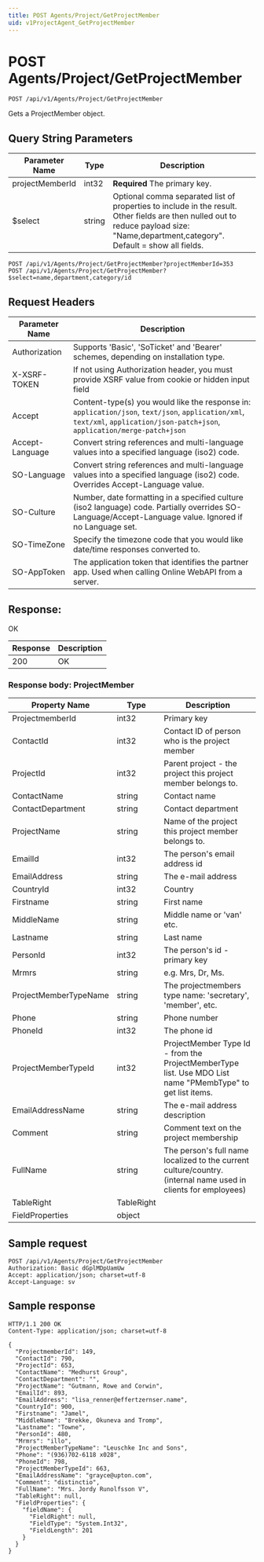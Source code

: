 ```yaml
---
title: POST Agents/Project/GetProjectMember
uid: v1ProjectAgent_GetProjectMember
---
```


# POST Agents/Project/GetProjectMember

```http
POST /api/v1/Agents/Project/GetProjectMember
```

Gets a ProjectMember object.







## Query String Parameters

| Parameter Name | Type |  Description |
|----------------|------|--------------|
| projectMemberId | int32 | **Required** The primary key. |
| $select | string |  Optional comma separated list of properties to include in the result. Other fields are then nulled out to reduce payload size: "Name,department,category". Default = show all fields. |

```http
POST /api/v1/Agents/Project/GetProjectMember?projectMemberId=353
POST /api/v1/Agents/Project/GetProjectMember?$select=name,department,category/id
```


## Request Headers

| Parameter Name | Description |
|----------------|-------------|
| Authorization  | Supports 'Basic', 'SoTicket' and 'Bearer' schemes, depending on installation type. |
| X-XSRF-TOKEN   | If not using Authorization header, you must provide XSRF value from cookie or hidden input field |
| Accept         | Content-type(s) you would like the response in: `application/json`, `text/json`, `application/xml`, `text/xml`, `application/json-patch+json`, `application/merge-patch+json` |
| Accept-Language | Convert string references and multi-language values into a specified language (iso2) code. |
| SO-Language | Convert string references and multi-language values into a specified language (iso2) code. Overrides Accept-Language value. |
| SO-Culture | Number, date formatting in a specified culture (iso2 language) code. Partially overrides SO-Language/Accept-Language value. Ignored if no Language set. |
| SO-TimeZone | Specify the timezone code that you would like date/time responses converted to. |
| SO-AppToken | The application token that identifies the partner app. Used when calling Online WebAPI from a server. |


## Response:

OK

| Response | Description |
|----------------|-------------|
| 200 | OK |

### Response body: ProjectMember

| Property Name | Type |  Description |
|----------------|------|--------------|
| ProjectmemberId | int32 | Primary key |
| ContactId | int32 | Contact ID of person who is the project member |
| ProjectId | int32 | Parent project - the project this project member belongs to. |
| ContactName | string | Contact name |
| ContactDepartment | string | Contact department |
| ProjectName | string | Name of the project this project member belongs to. |
| EmailId | int32 | The person's email address id |
| EmailAddress | string | The e-mail address |
| CountryId | int32 | Country |
| Firstname | string | First name |
| MiddleName | string | Middle name or 'van' etc. |
| Lastname | string | Last name |
| PersonId | int32 | The person's id - primary key |
| Mrmrs | string | e.g. Mrs, Dr, Ms. |
| ProjectMemberTypeName | string | The projectmembers type name: 'secretary', 'member', etc. |
| Phone | string | Phone number |
| PhoneId | int32 | The phone id |
| ProjectMemberTypeId | int32 | ProjectMember Type Id - from the ProjectMemberType list.  <para>Use MDO List name "PMembType" to get list items.</para> |
| EmailAddressName | string | The e-mail address description |
| Comment | string | Comment text on the project membership |
| FullName | string | The person's full name localized to the current culture/country.  (internal name used in clients for employees) |
| TableRight | TableRight |  |
| FieldProperties | object |  |

## Sample request

```http!
POST /api/v1/Agents/Project/GetProjectMember
Authorization: Basic dGplMDpUamUw
Accept: application/json; charset=utf-8
Accept-Language: sv
```

## Sample response

```http_
HTTP/1.1 200 OK
Content-Type: application/json; charset=utf-8

{
  "ProjectmemberId": 149,
  "ContactId": 790,
  "ProjectId": 653,
  "ContactName": "Medhurst Group",
  "ContactDepartment": "",
  "ProjectName": "Gutmann, Rowe and Corwin",
  "EmailId": 893,
  "EmailAddress": "lisa_renner@effertzernser.name",
  "CountryId": 900,
  "Firstname": "Jamel",
  "MiddleName": "Brekke, Okuneva and Tromp",
  "Lastname": "Towne",
  "PersonId": 480,
  "Mrmrs": "illo",
  "ProjectMemberTypeName": "Leuschke Inc and Sons",
  "Phone": "(936)702-6118 x028",
  "PhoneId": 798,
  "ProjectMemberTypeId": 663,
  "EmailAddressName": "grayce@upton.com",
  "Comment": "distinctio",
  "FullName": "Mrs. Jordy Runolfsson V",
  "TableRight": null,
  "FieldProperties": {
    "fieldName": {
      "FieldRight": null,
      "FieldType": "System.Int32",
      "FieldLength": 201
    }
  }
}
```